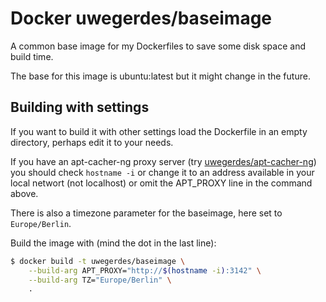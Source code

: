# Docker uwegerdes/baseimage

A common base image for my Dockerfiles to save some disk space and build time.

The base for this image is ubuntu:latest but it might change in the future.

## Building with settings

If you want to build it with other settings load the Dockerfile in an empty directory, perhaps edit it to your needs.

If you have an apt-cacher-ng proxy server (try [uwegerdes/apt-cacher-ng](https://github.com/UweGerdes/docker-apt-cacher-ng)) you should check `hostname -i` or change it to an address available in your local networt (not localhost) or omit the APT_PROXY line in the command above.

There is also a timezone parameter for the baseimage, here set to `Europe/Berlin`.

Build the image with (mind the dot in the last line):

```bash
$ docker build -t uwegerdes/baseimage \
	--build-arg APT_PROXY="http://$(hostname -i):3142" \
	--build-arg TZ="Europe/Berlin" \
	.
```
